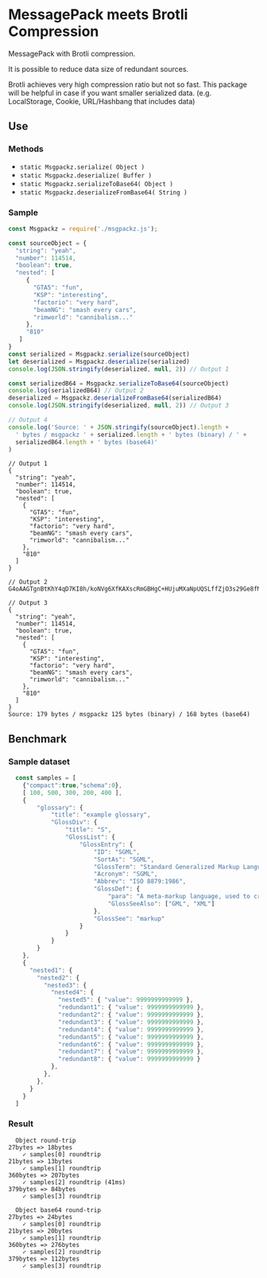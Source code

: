 MessagePack meets Brotli Compression
====================================

MessagePack with Brotli compression.

It is possible to reduce data size of redundant sources.

Brotli achieves very high compression ratio but not so fast. This package will be helpful in case if you want smaller serialized data. (e.g. LocalStorage, Cookie, URL/Hashbang that includes data)

## Use

### Methods
- `static Msgpackz.serialize( Object )`
- `static Msgpackz.deserialize( Buffer )`
- `static Msgpackz.serializeToBase64( Object )`
- `static Msgpackz.deserializeFromBase64( String )`

### Sample

```js
const Msgpackz = require('./msgpackz.js');

const sourceObject = {
  "string": "yeah",
  "number": 114514,
  "boolean": true,
  "nested": [
     {
       "GTA5": "fun",
       "KSP": "interesting",
       "factorio": "very hard",
       "beamNG": "smash every cars",
       "rimworld": "cannibalism..."
     },
     "810"
   ]
}
const serialized = Msgpackz.serialize(sourceObject)
let deserialized = Msgpackz.deserialize(serialized)
console.log(JSON.stringify(deserialized, null, 2)) // Output 1

const serializedB64 = Msgpackz.serializeToBase64(sourceObject)
console.log(serializedB64) // Output 2
deserialized = Msgpackz.deserializeFromBase64(serializedB64)
console.log(JSON.stringify(deserialized, null, 2)) // Output 3

// Output 4
console.log('Source: ' + JSON.stringify(sourceObject).length +
  ' bytes / msgpackz ' + serialized.length + ' bytes (binary) / ' +
  serializedB64.length + ' bytes (base64)'
)
```

```
// Output 1
{
  "string": "yeah",
  "number": 114514,
  "boolean": true,
  "nested": [
    {
      "GTA5": "fun",
      "KSP": "interesting",
      "factorio": "very hard",
      "beamNG": "smash every cars",
      "rimworld": "cannibalism..."
    },
    "810"
  ]
}

// Output 2
G4oAAGTgnBtKhY4qD7KI8h/koNVg6XfKAXscRmGBHgC+HUjuMXaNpUQSLffZjO3s29Ge8fMPgC/z4JRl5tvFb1/4bed769WWW7DkJuiLjWTpF1kec3NcnoYYju+949u5yj3b3G6jF4R29NjEufR+d+2iiB07i9scQjYMigA=

// Output 3
{
  "string": "yeah",
  "number": 114514,
  "boolean": true,
  "nested": [
    {
      "GTA5": "fun",
      "KSP": "interesting",
      "factorio": "very hard",
      "beamNG": "smash every cars",
      "rimworld": "cannibalism..."
    },
    "810"
  ]
}
Source: 179 bytes / msgpackz 125 bytes (binary) / 168 bytes (base64)
```

## Benchmark

### Sample dataset

```js
  const samples = [
    {"compact":true,"schema":0},
    [ 100, 500, 300, 200, 400 ],
    {
        "glossary": {
            "title": "example glossary",
    		"GlossDiv": {
                "title": "S",
    			"GlossList": {
                    "GlossEntry": {
                        "ID": "SGML",
    					"SortAs": "SGML",
    					"GlossTerm": "Standard Generalized Markup Language",
    					"Acronym": "SGML",
    					"Abbrev": "ISO 8879:1986",
    					"GlossDef": {
                            "para": "A meta-markup language, used to create markup languages such as DocBook.",
    						"GlossSeeAlso": ["GML", "XML"]
                        },
    					"GlossSee": "markup"
                    }
                }
            }
        }
    },
    {
      "nested1": {
        "nested2": {
          "nested3": {
            "nested4": {
              "nested5": { "value": 9999999999999 },
              "redundant1": { "value": 9999999999999 },
              "redundant2": { "value": 9999999999999 },
              "redundant3": { "value": 9999999999999 },
              "redundant4": { "value": 9999999999999 },
              "redundant5": { "value": 9999999999999 },
              "redundant6": { "value": 9999999999999 },
              "redundant7": { "value": 9999999999999 },
              "redundant8": { "value": 9999999999999 }
            },
          },
        },
      }
    }
  ]
```

### Result

```
  Object round-trip
27bytes => 18bytes
    ✓ samples[0] roundtrip
21bytes => 13bytes
    ✓ samples[1] roundtrip
360bytes => 207bytes
    ✓ samples[2] roundtrip (41ms)
379bytes => 84bytes
    ✓ samples[3] roundtrip

  Object base64 round-trip
27bytes => 24bytes
    ✓ samples[0] roundtrip
21bytes => 20bytes
    ✓ samples[1] roundtrip
360bytes => 276bytes
    ✓ samples[2] roundtrip
379bytes => 112bytes
    ✓ samples[3] roundtrip
```
